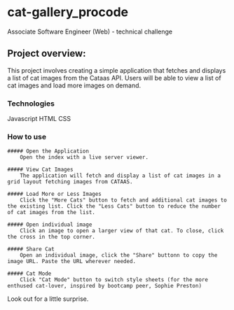 # cat-gallery_procode
Associate Software Engineer (Web) - technical challenge

## Project overview:
This project involves creating a simple application that fetches and displays a list of cat images from the Cataas API. Users will be able to view a list of cat images and load more images on demand.

### Technologies
Javascript
HTML
CSS

### How to use

    ##### Open the Application
        Open the index with a live server viewer.

    ##### View Cat Images
        The application will fetch and display a list of cat images in a grid layout fetching images from CATAAS.

    ##### Load More or Less Images
        Click the "More Cats" button to fetch and additional cat images to the existing list. Click the "Less Cats" button to reduce the number of cat images from the list.

    ##### Open individual image
        Click an image to open a larger view of that cat. To close, click the cross in the top corner.

    ##### Share Cat
        Open an individual image, click the "Share" buttonn to copy the image URL. Paste the URL wherever needed.

    ##### Cat Mode
        Click "Cat Mode" button to switch style sheets (for the more enthused cat-lover, inspired by bootcamp peer, Sophie Preston)


Look out for a little surprise.
        